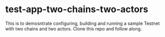 # test-app-two-chains-two-actors
This is to demosntrate configuring, building and running a sample Testnet with two chains and two actors. Clone this repo and follow along.
